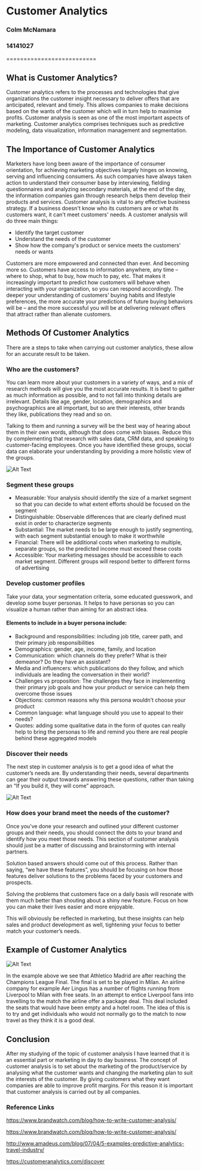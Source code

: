 # Customer Analytics
### Colm McNamara
### 14141027
==========================

## What is Customer Analytics?
Customer analytics refers to the processes and technologies that give organizations the customer insight necessary to deliver offers that are anticipated, relevant and timely. This allows companies to make decisions based on the wants of the customer which will in turn help to maximise profits. Customer analysis is seen as one of the most important aspects of marketing. Customer analytics comprises techniques such as predictive modeling, data visualization, information management and segmentation. 

## The Importance of Customer Analytics
Marketers have long been aware of the importance of consumer orientation, for achieving marketing objectives largely hinges on knowing, serving and influencing consumers. As such companies have always taken action to understand their consumer base by interviewing, fielding questionnaires and analyzing secondary materials, at the end of the day, the information companies gain through research helps them develop their products and services. Customer analysis is vital to any effective business strategy. If a business doesn't know who its customers are or what its customers want, it can't meet customers' needs. A customer analysis will do three main things:

* Identify the target customer
* Understand the needs of the customer
* Show how the company's product or service meets the customers' needs or wants

Customers are more empowered and connected than ever. And becoming more so. Customers have access to information anywhere, any time – where to shop, what to buy, how much to pay, etc. That makes it increasingly important to predict how customers will behave when interacting with your organization, so you can respond accordingly. The deeper your understanding of customers' buying habits and lifestyle preferences, the more accurate your predictions of future buying behaviors will be – and the more successful you will be at delivering relevant offers that attract rather than alienate customers.

## Methods Of Customer Analytics
There are a steps to take when carrying out customer analytics, these allow for an accurate result to be taken. 

### Who are the customers?
You can learn more about your customers in a variety of ways, and a mix of research methods will give you the most accurate results. It is best to gather as much information as possible, and to not fall into thinking details are irrelevant. Details like age, gender, location, demographics and psychographics are all important, but so are their interests, other brands they like, publications they read and so on.

Talking to them and running a survey will be the best way of hearing about them in their own words, although that does come with biases. Reduce this by complementing that research with sales data, CRM data, and speaking to customer-facing employees. Once you have identified these groups, social data can elaborate your understanding by providing a more holistic view of the groups.

![Alt Text](http://amadeusblog.com/wp-content/uploads/2016/04/Predictive-Analytics-Blog.png)

### Segment these groups
* Measurable: Your analysis should identify the size of a market segment so that you can decide to what extent efforts should be focused on the segment
* Distinguishable: Observable differences that are clearly defined must exist in order to characterize segments
* Substantial: The market needs to be large enough to justify segmenting, with each segment substantial enough to make it worthwhile
* Financial: There will be additional costs when marketing to multiple, separate groups, so the predicted income must exceed these costs
* Accessible: Your marketing messages should be accessible to each market segment. Different groups will respond better to different forms of advertising

### Develop customer profiles
Take your data, your segmentation criteria, some educated guesswork, and develop some buyer personas. It helps to have personas so you can visualize a human rather than aiming for an abstract idea.

#### Elements to include in a buyer persona include:

* Background and responsibilities: including job title, career path, and their primary job responsibilities
* Demographics: gender, age, income, family, and location
* Communication: which channels do they prefer? What is their demeanor? Do they have an assistant?
* Media and influencers: which publications do they follow, and which individuals are leading the conversation in their world?
* Challenges vs proposition: The challenges they face in implementing their primary job goals and how your product or service can help them overcome those issues
* Objections: common reasons why this persona wouldn’t choose your product
* Common language: what language should you use to appeal to their needs?
* Quotes: adding some qualitative data in the form of quotes can really help to bring the personas to life and remind you there are real people behind these aggregated models

### Discover their needs
The next step in customer analysis is to get a good idea of what the customer’s needs are. By understanding their needs, several departments can gear their output towards answering these questions, rather than taking an “If you build it, they will come” approach.

![Alt Text](https://cdn.sketchbubble.com/media/catalog/product/cache/1/image/720x540/c96a280f94e22e3ee3823dd0a1a87606/c/u/customer-needs-slide5.png)

### How does your brand meet the needs of the customer?
Once you’ve done your research and outlined your different customer groups and their needs, you should connect the dots to your brand and identify how you meet those needs. This section of customer analysis should just be a matter of discussing and brainstorming with internal partners.

Solution based answers should come out of this process. Rather than saying, “we have these features”, you should be focusing on how those features deliver solutions to the problems faced by your customers and prospects.

Solving the problems that customers face on a daily basis will resonate with them much better than shouting about a shiny new feature. Focus on how you can make their lives easier and more enjoyable.

This will obviously be reflected in marketing, but these insights can help sales and product development as well, tightening your focus to better match your customer’s needs.


## Example of Customer Analytics
![Alt Text](http://amadeusblog.com/wp-content/uploads/2016/04/BlogPost.png)

In the example above we see that Athletico Madrid are after reaching the Champions League Final. The final is set to be played in Milan. An airline company for example Aer Lingus has a number of flights running from Liverpool to Milan with free seats. In an attempt to entice Liverpool fans into travelling to the match the airline offer a package deal. This deal included the seats that would have been empty and a hotel room. The idea of this is to try and get individuals who would not normally go to the match to now travel as they think it is a good deal.

## Conclusion
After my studying of the topic of customer analysis I have learned that it is an essential part or marketing in day to day business. The concept of customer analysis is to set about the marketing of the product/service by analysing what the customer wants and changing the marketing plan to suit the interests of the customer. By giving customers what they want companies are able to improve profit margins. For this reason it is important that customer analysis is carried out by all companies. 


### Reference Links 
https://www.brandwatch.com/blog/how-to-write-customer-analysis/

https://www.brandwatch.com/blog/how-to-write-customer-analysis/

http://www.amadeus.com/blog/07/04/5-examples-predictive-analytics-travel-industry/

https://customeranalytics.com/discover

